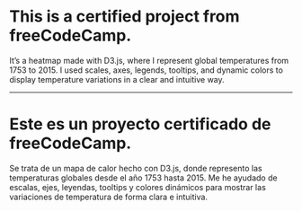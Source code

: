 # This is a certified project from freeCodeCamp.

It’s a heatmap made with D3.js, where I represent global temperatures from 1753 to 2015.
I used scales, axes, legends, tooltips, and dynamic colors to display temperature variations in a clear and intuitive way.

---

# Este es un proyecto certificado de freeCodeCamp.
Se trata de un mapa de calor hecho con D3.js, donde represento las temperaturas globales desde el año 1753 hasta 2015. Me he ayudado de escalas, ejes, leyendas, tooltips y colores dinámicos para mostrar las variaciones de temperatura de forma clara e intuitiva.
